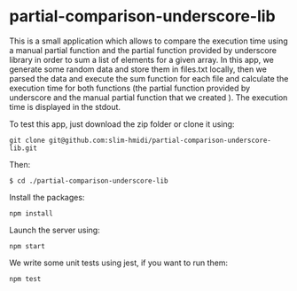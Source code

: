 # partial-comparison-underscore-lib
This is a small application which allows to compare the execution time using a manual partial function and the partial function provided by underscore library in order to sum a list of elements for a given array.
In this app, we generate some random data and store them in files.txt locally, then we parsed the data and execute the sum function for each file and calculate the execution time for both functions (the partial function provided by underscore and the manual partial function that we created ).
The execution time is displayed in the stdout.

To test this app, just download the zip folder or clone it using:
```
git clone git@github.com:slim-hmidi/partial-comparison-underscore-lib.git

```
Then:
```
$ cd ./partial-comparison-underscore-lib

```
Install the packages:
```
npm install

```

Launch the server using:
```
npm start

```
We write some unit tests using jest, if you want to run them:

```
npm test

```